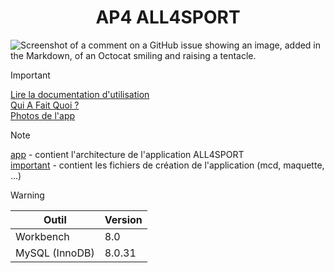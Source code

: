 # <div align="center">AP4 ALL4SPORT</div>

![Screenshot of a comment on a GitHub issue showing an image, added in the Markdown, of an Octocat smiling and raising a tentacle.](/important/test.svg)

> [!IMPORTANT]
> [Lire la documentation d'utilisation](# "Lire la documentation d'utilisation")<br>
> [Qui A Fait Quoi ?](# "Qui A Fait Quoi ?")<br>
> [Photos de l'app](# "Photos de l'app")

> [!NOTE]
> [app](/app "app") - contient l'architecture de l'application ALL4SPORT<br>
> [important](/important "important") - contient les fichiers de création de l'application (mcd, maquette, ...)

> [!WARNING]
> | Outil  | Version |
> | ------------- | ------------- |
> | Workbench | 8.0 |
> | MySQL (InnoDB) | 8.0.31 |
